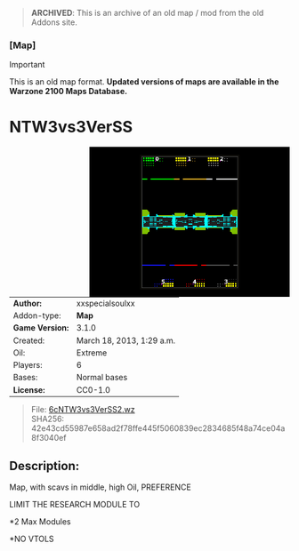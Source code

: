 > **ARCHIVED**: This is an archive of an old map / mod from the old Addons site.

### [Map]

> [!IMPORTANT]
> This is an old map format. **Updated versions of maps are available in the Warzone 2100 Maps Database.**

# NTW3vs3VerSS

<img src="./preview.jpg" align="right" />

| | |
| - | - |
| __Author:__ | xxspecialsoulxx |
| Addon-type: | __Map__ |
| __Game Version:__ | 3.1.0 |
| Created: | March 18, 2013, 1:29 a.m. |
| Oil: | Extreme |
| Players: | 6 |
| Bases: | Normal bases |
| __License:__ | CC0-1.0 |

> File: [6cNTW3vs3VerSS2.wz](https://github.com/Warzone2100/old-addons-site/raw/main/assets/3/6cNTW3vs3VerSS2.wz)  
> SHA256: 42e43cd55987e658ad2f78ffe445f5060839ec2834685f48a74ce04a8f3040ef

## Description:

Map, with scavs in middle, high Oil, PREFERENCE

LIMIT THE RESEARCH MODULE TO 

*2 Max Modules

*NO VTOLS



